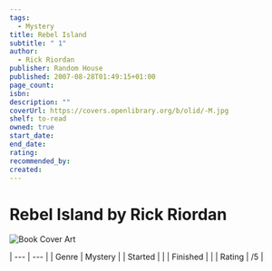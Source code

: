 ```yaml
---
tags:
  - Mystery
title: Rebel Island
subtitle: " 1"
author:
  - Rick Riordan
publisher: Random House
published: 2007-08-28T01:49:15+01:00
page_count: 
isbn: 
description: ""
coverUrl: https://covers.openlibrary.org/b/olid/-M.jpg
shelf: to-read
owned: true
start_date: 
end_date: 
rating: 
recommended_by: 
created: 
---
```


# Rebel Island by Rick Riordan

![Book Cover Art](https://covers.openlibrary.org/b/olid/-M.jpg)


| --- | --- |
| Genre | Mystery |
| Started |  |
| Finished |  |
| Rating | /5 |

